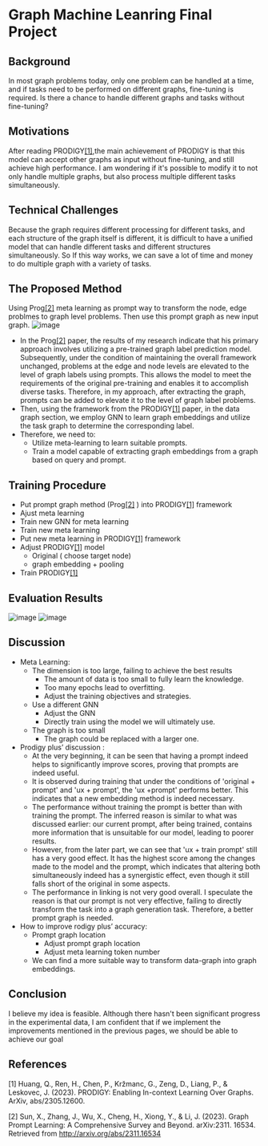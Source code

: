 # Graph Machine Leanring Final Project
## Background
In most graph problems today, only one problem can be handled at a time, and if tasks need to be performed on different graphs, fine-tuning is required. Is there a chance to handle different graphs and tasks without fine-tuning?

## Motivations
After reading PRODIGY[[1]](#1),the main achievement of PRODIGY is that this model can accept other graphs as input without fine-tuning, and still achieve high performance. I am wondering if it's possible to modify it to not only handle multiple graphs, but also process multiple different tasks simultaneously.

## Technical Challenges
Because the graph requires different processing for different tasks, and each structure of the graph itself is different, it is difficult to have a unified model that can handle different tasks and different structures simultaneously. So If this way works, we can save a lot of time and money to do multiple graph with a variety of tasks.

## The Proposed Method
Using Prog[[2]](#2) meta learning as prompt way to transform the node, edge problmes to graph level problems. Then use this prompt graph as new input graph.
![image](https://hackmd.io/_uploads/ByVhf_IY6.png)
* In the Prog[[2]](#2) paper, the results of my research indicate that his primary approach involves utilizing a pre-trained graph label prediction model. Subsequently, under the condition of maintaining the overall framework unchanged, problems at the edge and node levels are elevated to the level of graph labels using prompts. This allows the model to meet the requirements of the original pre-training and enables it to accomplish diverse tasks. Therefore, in my approach, after extracting the graph, prompts can be added to elevate it to the level of graph label problems.
* Then, using the framework from the PRODIGY[[1]](#1) paper, in the data graph section, we employ GNN to learn graph embeddings and utilize the task graph to determine the corresponding label.
* Therefore, we need to:
    - Utilize meta-learning to learn suitable prompts.
    - Train a model capable of extracting graph embeddings from a graph based on query and prompt.
## Training Procedure
* Put prompt graph method (Prog[[2]](#2) ) into PRODIGY[[1]](#1) framework
* Ajust meta learning
* Train new GNN for meta learning
* Train new meta learning
* Put new meta learning in PRODIGY[[1]](#1) framework
* Adjust PRODIGY[[1]](#1) model
    * Original ( choose target node)
    * graph embedding + pooling
* Train PRODIGY[[1]](#1)
## Evaluation Results
![image](https://hackmd.io/_uploads/rJNFVuLKa.png)
![image](https://hackmd.io/_uploads/Sy2YE_IY6.png)
## Discussion
* Meta Learning:
    * The dimension is too large, failing to achieve the best results
        * The amount of data is too small to fully learn the knowledge.
        * Too many epochs lead to overfitting.
        * Adjust the training objectives and strategies.
    * Use a different GNN
        * Adjust the GNN
        * Directly train using the model we will ultimately use.
    * The graph is too small
        * The graph could be replaced with a larger one.
* Prodigy plus’ discussion : 
    * At the very beginning, it can be seen that having a prompt indeed helps to significantly improve scores, proving that prompts are indeed useful.
    * It is observed during training that under the conditions of 'original + prompt' and 'ux + prompt', the 'ux +prompt' performs better. This indicates that a new embedding method is indeed necessary.
    * The performance without training the prompt is better than with training the prompt. The inferred reason is similar to what was discussed earlier: our current prompt, after being trained, contains more information that is unsuitable for our model, leading to poorer results.
    * However, from the later part, we can see that 'ux + train prompt' still has a very good effect. It has the highest score among the changes made to the model and the prompt, which indicates that altering both simultaneously indeed has a synergistic effect, even though it still falls short of the original in some aspects.
    * The performance in linking is not very good overall. I speculate the reason is that our prompt is not very effective, failing to directly transform the task into a graph generation task. Therefore, a better prompt graph is needed.
* How to improve rodigy plus’ accuracy:
    * Prompt graph location
        * Adjust prompt graph location
        * Adjust meta learning token number
    * We can find a more suitable way to transform data-graph into graph embeddings.
## Conclusion
I believe my idea is feasible. Although there hasn't been significant progress in the experimental data, I am confident that if we implement the improvements mentioned in the previous pages, we should be able to achieve our goal


## References
<a id="1">[1]</a> 
Huang, Q., Ren, H., Chen, P., Kržmanc, G., Zeng, D., Liang, P., & Leskovec, J. (2023). PRODIGY: Enabling In-context Learning Over Graphs. ArXiv, abs/2305.12600.

<a id="2">[2]</a> 
Sun, X., Zhang, J., Wu, X., Cheng, H., Xiong, Y., & Li, J. (2023). Graph Prompt Learning: A Comprehensive Survey and Beyond. arXiv:2311. 16534. Retrieved from http://arxiv.org/abs/2311.16534
